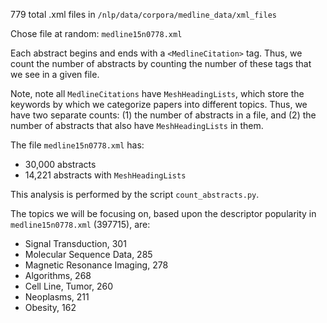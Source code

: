 779 total .xml files in `/nlp/data/corpora/medline_data/xml_files`

Chose file at random: `medline15n0778.xml`

Each abstract begins and ends with a `<MedlineCitation>` tag.  Thus, we count the number of abstracts by counting the number of these tags that we see in a given file.

Note, note all `MedlineCitations` have `MeshHeadingLists`, which store the keywords by which we categorize papers into different topics.  Thus, we have two separate counts: (1) the number of abstracts in a file, and (2) the number of abstracts that also have `MeshHeadingLists` in them.

The file `medline15n0778.xml` has:

 - 30,000 abstracts
 - 14,221 abstracts with `MeshHeadingLists`

This analysis is performed by the script `count_abstracts.py`.

The topics we will be focusing on, based upon the descriptor popularity in `medline15n0778.xml` (397715), are:

 - Signal Transduction, 301
 - Molecular Sequence Data, 285
 - Magnetic Resonance Imaging, 278
 - Algorithms, 268
 - Cell Line, Tumor, 260
 - Neoplasms, 211
 - Obesity, 162
